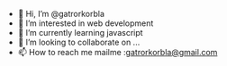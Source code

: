 - 👋 Hi, I’m @gatrorkorbla
- 👀 I’m interested in web development
- 🌱 I’m currently learning javascript
- 💞️ I’m looking to collaborate on ...
- 📫 How to reach me mailme :gatrorkorbla@gmail.com

<!---
gatrorkorbla/gatrorkorbla is a ✨ special ✨ repository because its `README.md` (this file) appears on your GitHub profile.
You can click the Preview link to take a look at your changes.
--->
